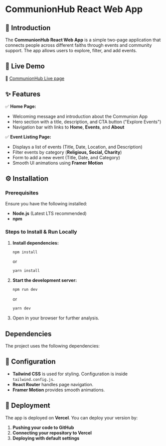 # CommunionHub React Web App

## 🚀 Introduction

The **CommunionHub React Web App** is a simple two-page application that connects people across different faiths through events and community support. The app allows users to explore, filter, and add events.

## 📌 Live Demo

🔗 [CommunionHub Live page](https://idyllic-medovik-a30157.netlify.app)

## ✨ Features

✅ **Home Page:**

- Welcoming message and introduction about the Communion App
- Hero section with a title, description, and CTA button ("Explore Events")
- Navigation bar with links to **Home**, **Events**, and **About**

✅ **Event Listing Page:**

- Displays a list of events (Title, Date, Location, and Description)
- Filter events by category (**Religious, Social, Charity**)
- Form to add a new event (Title, Date, and Category)
- Smooth UI animations using **Framer Motion**

## ⚙️ Installation

### Prerequisites

Ensure you have the following installed:

- **Node.js** (Latest LTS recommended)
- **npm** 

### Steps to Install & Run Locally

1. **Install dependencies:**
   ```bash
   npm install
   ```
   or
   ```bash
   yarn install
   ```
2. **Start the development server:**
   ```bash
   npm run dev
   ```
   or
   ```bash
   yarn dev
   ```
3. Open in your browser for further analysis.

##  Dependencies

The project uses the following dependencies:


## 🔧 Configuration

- **Tailwind CSS** is used for styling. Configuration is inside `tailwind.config.js`.
- **React Router** handles page navigation.
- **Framer Motion** provides smooth animations.

## 🚀 Deployment

The app is deployed on **Vercel**. You can deploy your version by:

1. **Pushing your code to GitHub**
2. **Connecting your repository to Vercel**
3. **Deploying with default settings**
